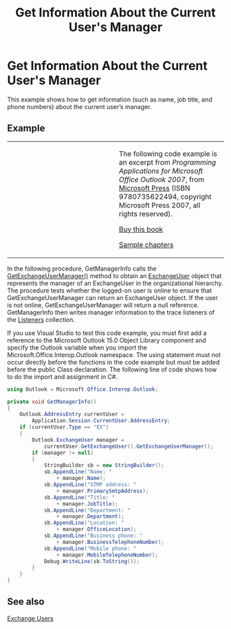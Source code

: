 ﻿---
title: "Get Information About the Current User's Manager"
TOCTitle: "Get Information About the Current User's Manager"
ms:assetid: 3a77fa51-e2e3-4544-849f-4267b1762270
ms:mtpsurl: https://msdn.microsoft.com/en-us/library/Ff184603(v=office.15)
ms:contentKeyID: 55119846
ms.date: 07/24/2014
mtps_version: v=office.15
dev_langs:
- csharp
---

# Get Information About the Current User's Manager

This example shows how to get information (such as name, job title, and phone numbers) about the current user’s manager.

## Example

<table>
<colgroup>
<col style="width: 50%" />
<col style="width: 50%" />
</colgroup>
<tbody>
<tr class="odd">
<td><p></p></td>
<td><p>The following code example is an excerpt from <em>Programming Applications for Microsoft Office Outlook 2007</em>, from <a href="http://www.microsoft.com/learning/books/default.mspx">Microsoft Press</a> (ISBN 9780735622494, copyright Microsoft Press 2007, all rights reserved).</p>
<p><a href="http://www.amazon.com/gp/product/0735622493?ie=utf8%26tag=msmsdn-20%26linkcode=as2%26camp=1789%26creative=9325%26creativeasin=0735622493">Buy this book</a></p>
<p><a href="https://msdn.microsoft.com/en-us/library/cc513844(v=office.15)">Sample chapters</a></p></td>
</tr>
</tbody>
</table>


In the following procedure, GetManagerInfo calls the [GetExchangeUserManager()](https://msdn.microsoft.com/en-us/library/bb646656\(v=office.15\)) method to obtain an [ExchangeUser](https://msdn.microsoft.com/en-us/library/bb609574\(v=office.15\)) object that represents the manager of an ExchangeUser in the organizational hierarchy. The procedure tests whether the logged-on user is online to ensure that GetExchangeUserManager can return an ExchangeUser object. If the user is not online, GetExchangeUserManager will return a null reference. GetManagerInfo then writes manager information to the trace listeners of the [Listeners](http://msdn.microsoft.com/en-us/library/system.diagnostics.debug.listeners.aspx) collection.

If you use Visual Studio to test this code example, you must first add a reference to the Microsoft Outlook 15.0 Object Library component and specify the Outlook variable when you import the Microsoft.Office.Interop.Outlook namespace. The using statement must not occur directly before the functions in the code example but must be added before the public Class declaration. The following line of code shows how to do the import and assignment in C\#.

``` csharp
using Outlook = Microsoft.Office.Interop.Outlook;
```

``` csharp
private void GetManagerInfo()
{
    Outlook.AddressEntry currentUser =
        Application.Session.CurrentUser.AddressEntry;
    if (currentUser.Type == "EX")
    {
        Outlook.ExchangeUser manager =
            currentUser.GetExchangeUser().GetExchangeUserManager();
        if (manager != null)
        {
            StringBuilder sb = new StringBuilder();
            sb.AppendLine("Name: "
                + manager.Name);
            sb.AppendLine("STMP address: "
                + manager.PrimarySmtpAddress);
            sb.AppendLine("Title: "
                + manager.JobTitle);
            sb.AppendLine("Department: "
                + manager.Department);
            sb.AppendLine("Location: "
                + manager.OfficeLocation);
            sb.AppendLine("Business phone: "
                + manager.BusinessTelephoneNumber);
            sb.AppendLine("Mobile phone: "
                + manager.MobileTelephoneNumber);
            Debug.WriteLine(sb.ToString());
        }
    }
}
```

## See also



[Exchange Users](exchange-users.md)

